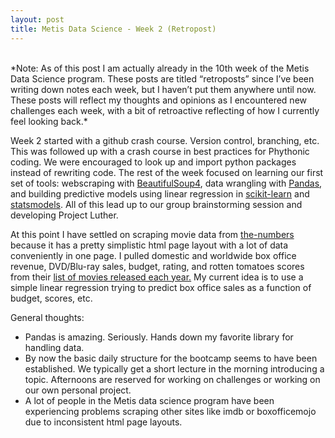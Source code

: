 ```yaml
---
layout: post
title: Metis Data Science - Week 2 (Retropost)
---
```

<br>
*Note: As of this post I am actually already in the 10th week of the Metis Data Science program. These posts are titled “retroposts” since I’ve been writing down notes each week, but I haven’t put them anywhere until now. These posts will reflect my thoughts and opinions as I encountered new challenges each week, with a bit of retroactive reflecting of how I currently feel looking back.*


Week 2 started with a github crash course. Version control, branching, etc. This was followed up with a crash course in best practices for Phythonic coding. We were encouraged to look up and import python packages instead of rewriting code. The rest of the week focused on learning our first set of tools: webscraping with [BeautifulSoup4](http://www.crummy.com/software/BeautifulSoup/), data wrangling with [Pandas](http://pandas.pydata.org), and building predictive models using linear regression in [scikit-learn](http://scikit-learn.org/stable/) and [statsmodels](http://statsmodels.sourceforge.net). All of this lead up to our group brainstorming session and developing Project Luther.

At this point I have settled on scraping movie data from [the-numbers](http://www.the-numbers.com) because it has a pretty simplistic html page layout with a lot of data conveniently in one page. I pulled domestic and worldwide box office revenue, DVD/Blu-ray sales, budget, rating, and rotten tomatoes scores from their [list of movies released each year.](http://www.the-numbers.com/movies/year/2014) My current idea is to use a simple linear regression trying to predict box office sales as a function of budget, scores, etc.

General thoughts:

* Pandas is amazing. Seriously. Hands down my favorite library for handling data.
* By now the basic daily structure for the bootcamp seems to have been established. We typically get a short lecture in the morning introducing a topic. Afternoons are reserved for working on challenges or working on our own personal project.
* A lot of people in the Metis data science program have been experiencing problems scraping other sites like imdb or boxofficemojo due to inconsistent html page layouts.